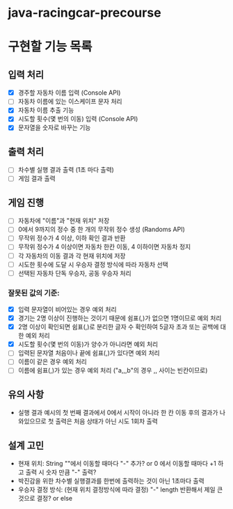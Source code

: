 # java-racingcar-precourse

# 구현할 기능 목록
## 입력 처리
- [x] 경주할 자동차 이름 입력 (Console API)
- [ ] 자동차 이름에 있는 이스케이프 문자 처리
- [x] 자동차 이름 추출 기능
- [x] 시도할 횟수(몇 번의 이동) 입력 (Console API) 
- [x] 문자열을 숫자로 바꾸는 기능

## 출력 처리 
- [ ] 차수별 실행 결과 출력 (1초 마다 출력)
- [ ] 게임 결과 출력

## 게임 진행
- [ ] 자동차에 "이름"과 "현재 위치" 저장
- [ ] 0에서 9까지의 정수 중 한 개의 무작위 정수 생성 (Randoms API)
- [ ] 무작위 정수가 4 이상, 이하 확인 결과 반환
- [ ] 무작위 정수가 4 이상이면 자동차 한칸 이동, 4 이하이면 자동차 정지
- [ ] 각 자동차의 이동 결과 각 현재 위치에 저장
- [ ] 시도한 횟수에 도달 시 우승자 결정 방식에 따라 자동차 선택
- [ ] 선택된 자동차 단독 우승자, 공동 우승자 처리

### 잘못된 값의 기준:
- [x] 입력 문자열이 비어있는 경우 예외 처리
- [x] 경기는 2명 이상이 진행하는 것이기 때문에 쉼표(,)가 없으면 1명이므로 예외 처리
- [x] 2명 이상이 확인되면 쉼표(,)로 분리한 글자 수 확인하여 5글자 초과 또는 공백에 대한 예외 처리
- [x] 시도할 횟수(몇 번의 이동)가 양수가 아니라면 예외 처리
- [ ] 입력된 문자열 처음이나 끝에 쉼표(,)가 있다면 예외 처리
- [ ] 이름이 같은 경우 예외 처리
- [ ] 이름에 쉼표(,)가 있는 경우 예외 처리 ("a,,,b"의 경우 ,, 사이는 빈칸이므로)

## 유의 사항
- 실행 결과 예시의 첫 번째 결과에서 0에서 시작이 아니라 한 칸 이동 후의 결과가 나와있으므로 첫 출력은 처음 상태가 아닌 시도 1회차 출력

## 설계 고민
- 현재 위치: String ""에서 이동할 때마다 "-" 추가? or 0 에서 이동할 때마다 +1 하고 출력 시 숫자 만큼 "-" 출력?
- 박진감을 위한 차수별 실행결과를 한번에 출력하는 것이 아닌 1초마다 출력
- 우승자 결정 방식: (현재 위치 결정방식에 따라 결정) "-" length 반환해서 제일 큰것으로 결정? or else